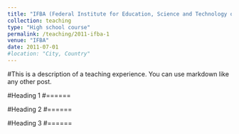 ```yaml
---
title: "IFBA (Federal Institute for Education, Science and Technology of Bahia)"
collection: teaching
type: "High school course"
permalink: /teaching/2011-ifba-1
venue: "IFBA"
date: 2011-07-01
#location: "City, Country"
---
```


#This is a description of a teaching experience. You can use markdown like any other post.

#Heading 1
#======

#Heading 2
#======

#Heading 3
#======
